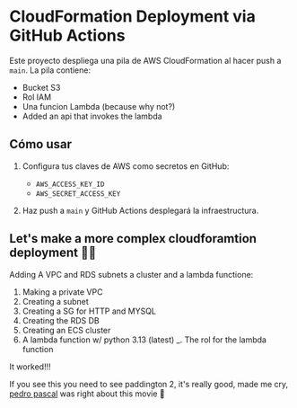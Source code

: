# CloudFormation Deployment via GitHub Actions

Este proyecto despliega una pila de AWS CloudFormation al hacer push a `main`. La pila contiene:
- Bucket S3
- Rol IAM
- Una funcion Lambda (because why not?)
- Added an api that invokes the lambda

## Cómo usar

1. Configura tus claves de AWS como secretos en GitHub:
   - `AWS_ACCESS_KEY_ID`
   - `AWS_SECRET_ACCESS_KEY`

2. Haz push a `main` y GitHub Actions desplegará la infraestructura.

## Let's make a more complex cloudforamtion deployment 👨‍💻

Adding A VPC and RDS subnets a cluster and a lambda functione:

1. Making a private VPC 
2. Creating a subnet
3. Creating a SG for HTTP and MYSQL
4. Creating the RDS DB 
5. Creating an ECS cluster
6. A lambda function w/ python 3.13 (latest)
   _. The rol for the lambda function


It worked!!!

If you see this you need to see paddington 2, it's really good, made me cry, [pedro pascal](https://www.youtube.com/watch?v=xEckT94M7qg) was right about this movie 🥹
